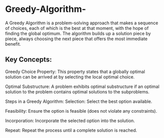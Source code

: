 # Greedy-Algorithm-

A Greedy Algorithm is a problem-solving approach that makes a sequence of choices, each of which is the best at that moment, with the hope of finding the global optimum. The algorithm builds up a solution piece by piece, always choosing the next piece that offers the most immediate benefit.

## Key Concepts:
Greedy Choice Property: This property states that a globally optimal solution can be arrived at by selecting the local optimal choice.

Optimal Substructure: A problem exhibits optimal substructure if an optimal solution to the problem contains optimal solutions to the subproblems.

Steps in a Greedy Algorithm:
Selection: Select the best option available.

Feasibility: Ensure the option is feasible (does not violate any constraints).

Incorporation: Incorporate the selected option into the solution.

Repeat: Repeat the process until a complete solution is reached.
